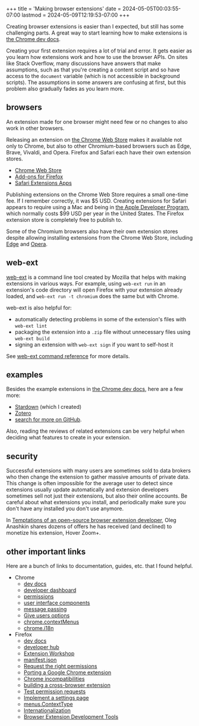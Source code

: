 +++
title = 'Making browser extensions'
date = 2024-05-05T00:03:55-07:00
lastmod = 2024-05-09T12:19:53-07:00
+++

Creating browser extensions is easier than I expected, but still has some challenging parts. A great way to start learning how to make extensions is [the Chrome dev docs](https://developer.chrome.com/docs/extensions).

Creating your first extension requires a lot of trial and error. It gets easier as you learn how extensions work and how to use the browser APIs. On sites like Stack Overflow, many discussions have answers that make assumptions, such as that you're creating a content script and so have access to the `document` variable (which is not accessible in background scripts). The assumptions in some answers are confusing at first, but this problem also gradually fades as you learn more.

## browsers

An extension made for one browser might need few or no changes to also work in other browsers.

Releasing an extension on [the Chrome Web Store](https://chromewebstore.google.com/) makes it available not only to Chrome, but also to other Chromium-based browsers such as Edge, Brave, Vivaldi, and Opera. Firefox and Safari each have their own extension stores.

* [Chrome Web Store](https://chromewebstore.google.com/)
* [Add-ons for Firefox](https://addons.mozilla.org/en-US/firefox/)
* [Safari Extensions Apps](https://apps.apple.com/us/story/id1377753262)

Publishing extensions on the Chrome Web Store requires a small one-time fee. If I remember correctly, it was $5 USD. Creating extensions for Safari appears to require using a Mac and being in [the Apple Developer Program](https://developer.apple.com/programs/), which normally costs $99 USD per year in the United States. The Firefox extension store is completely free to publish to.

Some of the Chromium browsers also have their own extension stores despite allowing installing extensions from the Chrome Web Store, including [Edge](https://microsoftedge.microsoft.com/addons/Microsoft-Edge-Extensions-Home) and [Opera](https://addons.opera.com/en/extensions/).

## web-ext

[web-ext](https://extensionworkshop.com/documentation/develop/getting-started-with-web-ext/) is a command line tool created by Mozilla that helps with making extensions in various ways. For example, using `web-ext run` in an extension's code directory will open Firefox with your extension already loaded, and `web-ext run -t chromium` does the same but with Chrome.

web-ext is also helpful for:

* automatically detecting problems in some of the extension's files with `web-ext lint`
* packaging the extension into a `.zip` file without unnecessary files using `web-ext build`
* signing an extension with `web-ext sign` if you want to self-host it

See [web-ext command reference](https://extensionworkshop.com/documentation/develop/web-ext-command-reference) for more details.

## examples

Besides the example extensions in [the Chrome dev docs](https://developer.chrome.com/docs/extensions), here are a few more:

* [Stardown](https://github.com/wheelercj/Stardown) (which I created)
* [Zotero](/how-zotero-gets-reference-data-from-sites)
* [search for more on GitHub](https://github.com/topics/browser-extension).

Also, reading the reviews of related extensions can be very helpful when deciding what features to create in your extension.

## security

Successful extensions with many users are sometimes sold to data brokers who then change the extension to gather massive amounts of private data. This change is often impossible for the average user to detect since extensions usually update automatically and extension developers sometimes sell not just their extensions, but also their online accounts. Be careful about what extensions you install, and periodically make sure you don't have any installed you don't use anymore.

In [Temptations of an open-source browser extension developer](https://github.com/extesy/hoverzoom/discussions/670), Oleg Anashkin shares dozens of offers he has received (and declined) to monetize his extension, Hover Zoom+.

## other important links

Here are a bunch of links to documentation, guides, etc. that I found helpful.

* Chrome
    * [dev docs](https://developer.chrome.com/docs/extensions)
    * [developer dashboard](https://chrome.google.com/webstore/devconsole)
	* [permissions](https://developer.chrome.com/docs/extensions/reference/permissions-list)
	* [user interface components](https://developer.chrome.com/docs/extensions/develop/ui)
	* [message passing](https://developer.chrome.com/docs/extensions/develop/concepts/messaging)
	* [Give users options](https://developer.chrome.com/docs/extensions/develop/ui/options-page)
	* [chrome.contextMenus](https://developer.chrome.com/docs/extensions/reference/api/contextMenus#type-ContextType)
	* [chrome.i18n](https://developer.chrome.com/docs/extensions/reference/api/i18n)
* Firefox
    * [dev docs](https://developer.mozilla.org/en-US/docs/Mozilla/Add-ons/WebExtensions)
	* [developer hub](https://addons.mozilla.org/en-US/developers/addons)
    * [Extension Workshop](https://extensionworkshop.com/)
	* [manifest.json](https://developer.mozilla.org/en-US/docs/Mozilla/Add-ons/WebExtensions/manifest.json)
	* [Request the right permissions](https://extensionworkshop.com/documentation/develop/request-the-right-permissions/)
	* [Porting a Google Chrome extension](https://extensionworkshop.com/documentation/develop/porting-a-google-chrome-extension/)
	* [Chrome incompatibilities](https://developer.mozilla.org/en-US/docs/Mozilla/Add-ons/WebExtensions/Chrome_incompatibilities)
	* [building a cross-browser extension](https://developer.mozilla.org/en-US/docs/Mozilla/Add-ons/WebExtensions/Build_a_cross_browser_extension)
	* [Test permission requests](https://extensionworkshop.com/documentation/develop/test-permission-requests/)
	* [Implement a settings page](https://developer.mozilla.org/en-US/docs/Mozilla/Add-ons/WebExtensions/Implement_a_settings_page)
	* [menus.ContextType](https://developer.mozilla.org/en-US/docs/Mozilla/Add-ons/WebExtensions/API/menus/ContextType#page_action)
	* [Internationalization](https://developer.mozilla.org/en-US/docs/Mozilla/Add-ons/WebExtensions/Internationalization#internationalizing_manifest.json)
	* [Browser Extension Development Tools](https://extensionworkshop.com/documentation/develop/browser-extension-development-tools/)
